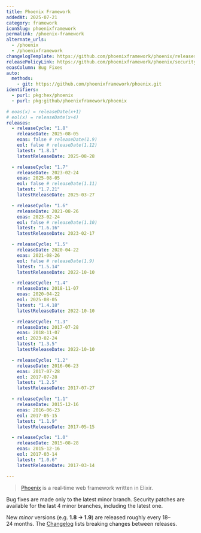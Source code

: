 ```yaml
---
title: Phoenix Framework
addedAt: 2025-07-21
category: framework
iconSlug: phoenixframework
permalink: /phoenix-framework
alternate_urls:
  - /phoenix
  - /phoenixframework
changelogTemplate: https://github.com/phoenixframework/phoenix/releases/tag/v__LATEST__
releasePolicyLink: https://github.com/phoenixframework/phoenix/security
eoasColumn: Bug Fixes
auto:
  methods:
    - git: https://github.com/phoenixframework/phoenix.git
identifiers:
  - purl: pkg:hex/phoenix
  - purl: pkg:github/phoenixframework/phoenix

# eoas(x) = releaseDate(x+1)
# eol(x) = releaseDate(x+4)
releases:
  - releaseCycle: "1.8"
    releaseDate: 2025-08-05
    eoas: false # releaseDate(1.9)
    eol: false # releaseDate(1.12)
    latest: "1.8.1"
    latestReleaseDate: 2025-08-28

  - releaseCycle: "1.7"
    releaseDate: 2023-02-24
    eoas: 2025-08-05
    eol: false # releaseDate(1.11)
    latest: "1.7.21"
    latestReleaseDate: 2025-03-27

  - releaseCycle: "1.6"
    releaseDate: 2021-08-26
    eoas: 2023-02-24
    eol: false # releaseDate(1.10)
    latest: "1.6.16"
    latestReleaseDate: 2023-02-17

  - releaseCycle: "1.5"
    releaseDate: 2020-04-22
    eoas: 2021-08-26
    eol: false # releaseDate(1.9)
    latest: "1.5.14"
    latestReleaseDate: 2022-10-10

  - releaseCycle: "1.4"
    releaseDate: 2018-11-07
    eoas: 2020-04-22
    eol: 2025-08-05
    latest: "1.4.18"
    latestReleaseDate: 2022-10-10

  - releaseCycle: "1.3"
    releaseDate: 2017-07-28
    eoas: 2018-11-07
    eol: 2023-02-24
    latest: "1.3.5"
    latestReleaseDate: 2022-10-10

  - releaseCycle: "1.2"
    releaseDate: 2016-06-23
    eoas: 2017-07-28
    eol: 2017-07-28
    latest: "1.2.5"
    latestReleaseDate: 2017-07-27

  - releaseCycle: "1.1"
    releaseDate: 2015-12-16
    eoas: 2016-06-23
    eol: 2017-05-15
    latest: "1.1.9"
    latestReleaseDate: 2017-05-15

  - releaseCycle: "1.0"
    releaseDate: 2015-08-28
    eoas: 2015-12-16
    eol: 2017-03-14
    latest: "1.0.6"
    latestReleaseDate: 2017-03-14

---
```


> [Phoenix](https://www.phoenixframework.org/) is a real‑time web framework written in Elixir.

Bug fixes are made only to the latest minor branch. Security patches are available
for the last 4 minor branches, including the latest one.

New _minor_ versions (e.g. **1.8 → 1.9**) are released roughly every 18–24 months. The
[Changelog](https://github.com/phoenixframework/phoenix/blob/main/CHANGELOG.md) lists
breaking changes between releases.
